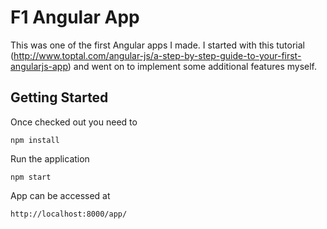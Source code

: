 # F1 Angular App

This was one of the first Angular apps I made. I started with this tutorial (http://www.toptal.com/angular-js/a-step-by-step-guide-to-your-first-angularjs-app) and went on to implement some additional features myself.

## Getting Started

Once checked out you need to 

	npm install

Run the application

	npm start

App can be accessed at 

	http://localhost:8000/app/